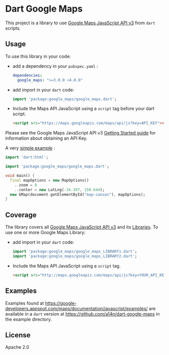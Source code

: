 Dart Google Maps
================

This project is a library to use [Google Maps JavaScript API v3](https://developers.google.com/maps/documentation/javascript/) from `dart` scripts.

## Usage ##

To use this library in your code:

* add a dependency in your `pubspec.yaml` :

  ```yaml
  dependencies:
    google_maps: ">=3.0.0 <4.0.0"
  ```

* add import in your `dart` code:

  ```dart
  import 'package:google_maps/google_maps.dart';
  ```

* Include the Maps API JavaScript using a `script` tag before your dart script.

  ```html
  <script src="https://maps.googleapis.com/maps/api/js?key=API_KEY"></script>
  ```

Please see the Google Maps JavaScript API v3 [Getting Started guide](https://developers.google.com/maps/documentation/javascript/tutorial#api_key) for information about obtaining an API Key.

A very [simple example](https://github.com/a14n/dart-google-maps/tree/master/example/01-basics/map-simple) :

```dart
import 'dart:html';

import 'package:google_maps/google_maps.dart';

void main() {
  final mapOptions = new MapOptions()
    ..zoom = 8
    ..center = new LatLng(-34.397, 150.644);
  new GMap(document.getElementById("map-canvas"), mapOptions);
}
```

## Coverage ##

The library covers all [Google Maps JavaScript API v3](https://developers.google.com/maps/documentation/javascript/) and its [Libraries](https://developers.google.com/maps/documentation/javascript/libraries).
To use one or more Google Maps Library:

* add import in your `dart` code:

  ```dart
  import 'package:google_maps/google_maps_LIBRARY1.dart';
  import 'package:google_maps/google_maps_LIBRARY2.dart';
  ```

* Include the Maps API JavaScript using a `script` tag.

  ```html
  <script src="http://maps.googleapis.com/maps/api/js?key=YOUR_API_KEY&libraries=LIBRARY1,LIBRARY2"></script>
  ```

## Examples ##

Examples found at https://google-developers.appspot.com/maps/documentation/javascript/examples/ are available in a `dart` version at https://github.com/a14n/dart-google-maps in the example directory.

## License ##

Apache 2.0
